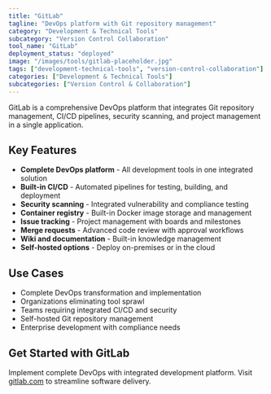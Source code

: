 ```yaml
---
title: "GitLab"
tagline: "DevOps platform with Git repository management"
category: "Development & Technical Tools"
subcategory: "Version Control Collaboration"
tool_name: "GitLab"
deployment_status: "deployed"
image: "/images/tools/gitlab-placeholder.jpg"
tags: ["development-technical-tools", "version-control-collaboration"]
categories: ["Development & Technical Tools"]
subcategories: ["Version Control & Collaboration"]
---
```

GitLab is a comprehensive DevOps platform that integrates Git repository management, CI/CD pipelines, security scanning, and project management in a single application.

## Key Features

- **Complete DevOps platform** - All development tools in one integrated solution
- **Built-in CI/CD** - Automated pipelines for testing, building, and deployment
- **Security scanning** - Integrated vulnerability and compliance testing
- **Container registry** - Built-in Docker image storage and management
- **Issue tracking** - Project management with boards and milestones
- **Merge requests** - Advanced code review with approval workflows
- **Wiki and documentation** - Built-in knowledge management
- **Self-hosted options** - Deploy on-premises or in the cloud

## Use Cases

- Complete DevOps transformation and implementation
- Organizations eliminating tool sprawl
- Teams requiring integrated CI/CD and security
- Self-hosted Git repository management
- Enterprise development with compliance needs

## Get Started with GitLab

Implement complete DevOps with integrated development platform. Visit [gitlab.com](https://gitlab.com) to streamline software delivery.